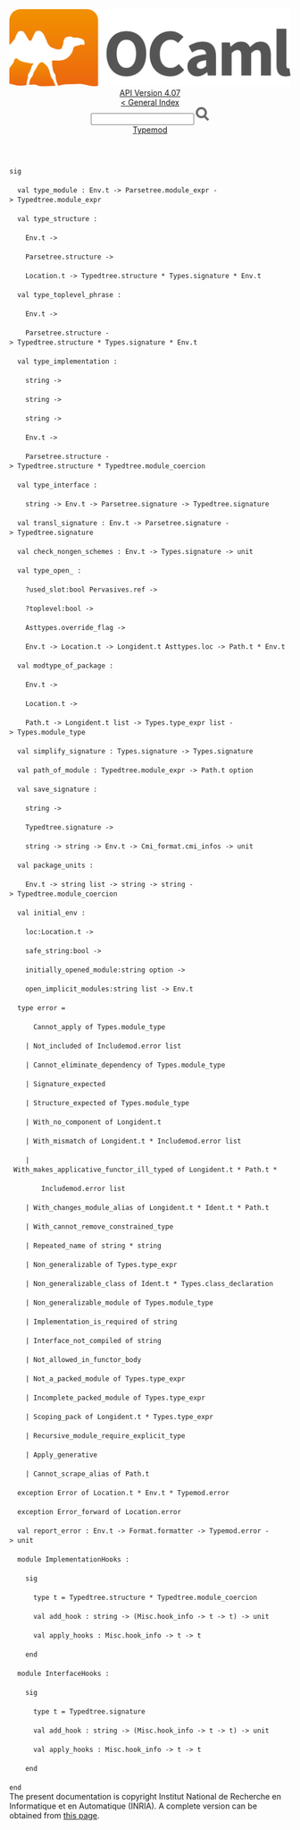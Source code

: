 <!-- ((! set title API !)) ((! set documentation !)) ((! set api !)) ((! set nobreadcrumb !)) -->
<div class="api"><header><nav class="toc brand"><a class="brand" href="https://ocaml.org/"><img src="colour-logo-gray.svg" class="svg" alt="OCaml"></a></nav><nav class="toc"><div class="toc_version"><a href="/docs" id="version-select">API Version 4.07</a></div><a href="index.html">&lt; General Index</a><div class="api_search"><input type="text" name="apisearch" id="api_search" oninput="mySearch(false);" onkeypress="this.oninput();" onclick="this.oninput();" onpaste="this.oninput();">
<img src="search_icon.svg" alt="Search" class="svg" onclick="mySearch(false)"></div>
<div id="search_results"></div><div class="toc_title"><a href="Typemod.html">Typemod</a></div><ul></ul></nav></header>
<code class="code"><span class="keyword">sig</span><br>
&nbsp;&nbsp;<span class="keyword">val</span>&nbsp;type_module&nbsp;:&nbsp;<span class="constructor">Env</span>.t&nbsp;<span class="keywordsign">-&gt;</span>&nbsp;<span class="constructor">Parsetree</span>.module_expr&nbsp;<span class="keywordsign">-&gt;</span>&nbsp;<span class="constructor">Typedtree</span>.module_expr<br>
&nbsp;&nbsp;<span class="keyword">val</span>&nbsp;type_structure&nbsp;:<br>
&nbsp;&nbsp;&nbsp;&nbsp;<span class="constructor">Env</span>.t&nbsp;<span class="keywordsign">-&gt;</span><br>
&nbsp;&nbsp;&nbsp;&nbsp;<span class="constructor">Parsetree</span>.structure&nbsp;<span class="keywordsign">-&gt;</span><br>
&nbsp;&nbsp;&nbsp;&nbsp;<span class="constructor">Location</span>.t&nbsp;<span class="keywordsign">-&gt;</span>&nbsp;<span class="constructor">Typedtree</span>.structure&nbsp;*&nbsp;<span class="constructor">Types</span>.signature&nbsp;*&nbsp;<span class="constructor">Env</span>.t<br>
&nbsp;&nbsp;<span class="keyword">val</span>&nbsp;type_toplevel_phrase&nbsp;:<br>
&nbsp;&nbsp;&nbsp;&nbsp;<span class="constructor">Env</span>.t&nbsp;<span class="keywordsign">-&gt;</span><br>
&nbsp;&nbsp;&nbsp;&nbsp;<span class="constructor">Parsetree</span>.structure&nbsp;<span class="keywordsign">-&gt;</span>&nbsp;<span class="constructor">Typedtree</span>.structure&nbsp;*&nbsp;<span class="constructor">Types</span>.signature&nbsp;*&nbsp;<span class="constructor">Env</span>.t<br>
&nbsp;&nbsp;<span class="keyword">val</span>&nbsp;type_implementation&nbsp;:<br>
&nbsp;&nbsp;&nbsp;&nbsp;string&nbsp;<span class="keywordsign">-&gt;</span><br>
&nbsp;&nbsp;&nbsp;&nbsp;string&nbsp;<span class="keywordsign">-&gt;</span><br>
&nbsp;&nbsp;&nbsp;&nbsp;string&nbsp;<span class="keywordsign">-&gt;</span><br>
&nbsp;&nbsp;&nbsp;&nbsp;<span class="constructor">Env</span>.t&nbsp;<span class="keywordsign">-&gt;</span><br>
&nbsp;&nbsp;&nbsp;&nbsp;<span class="constructor">Parsetree</span>.structure&nbsp;<span class="keywordsign">-&gt;</span>&nbsp;<span class="constructor">Typedtree</span>.structure&nbsp;*&nbsp;<span class="constructor">Typedtree</span>.module_coercion<br>
&nbsp;&nbsp;<span class="keyword">val</span>&nbsp;type_interface&nbsp;:<br>
&nbsp;&nbsp;&nbsp;&nbsp;string&nbsp;<span class="keywordsign">-&gt;</span>&nbsp;<span class="constructor">Env</span>.t&nbsp;<span class="keywordsign">-&gt;</span>&nbsp;<span class="constructor">Parsetree</span>.signature&nbsp;<span class="keywordsign">-&gt;</span>&nbsp;<span class="constructor">Typedtree</span>.signature<br>
&nbsp;&nbsp;<span class="keyword">val</span>&nbsp;transl_signature&nbsp;:&nbsp;<span class="constructor">Env</span>.t&nbsp;<span class="keywordsign">-&gt;</span>&nbsp;<span class="constructor">Parsetree</span>.signature&nbsp;<span class="keywordsign">-&gt;</span>&nbsp;<span class="constructor">Typedtree</span>.signature<br>
&nbsp;&nbsp;<span class="keyword">val</span>&nbsp;check_nongen_schemes&nbsp;:&nbsp;<span class="constructor">Env</span>.t&nbsp;<span class="keywordsign">-&gt;</span>&nbsp;<span class="constructor">Types</span>.signature&nbsp;<span class="keywordsign">-&gt;</span>&nbsp;unit<br>
&nbsp;&nbsp;<span class="keyword">val</span>&nbsp;type_open_&nbsp;:<br>
&nbsp;&nbsp;&nbsp;&nbsp;?used_slot:bool&nbsp;<span class="constructor">Pervasives</span>.ref&nbsp;<span class="keywordsign">-&gt;</span><br>
&nbsp;&nbsp;&nbsp;&nbsp;?toplevel:bool&nbsp;<span class="keywordsign">-&gt;</span><br>
&nbsp;&nbsp;&nbsp;&nbsp;<span class="constructor">Asttypes</span>.override_flag&nbsp;<span class="keywordsign">-&gt;</span><br>
&nbsp;&nbsp;&nbsp;&nbsp;<span class="constructor">Env</span>.t&nbsp;<span class="keywordsign">-&gt;</span>&nbsp;<span class="constructor">Location</span>.t&nbsp;<span class="keywordsign">-&gt;</span>&nbsp;<span class="constructor">Longident</span>.t&nbsp;<span class="constructor">Asttypes</span>.loc&nbsp;<span class="keywordsign">-&gt;</span>&nbsp;<span class="constructor">Path</span>.t&nbsp;*&nbsp;<span class="constructor">Env</span>.t<br>
&nbsp;&nbsp;<span class="keyword">val</span>&nbsp;modtype_of_package&nbsp;:<br>
&nbsp;&nbsp;&nbsp;&nbsp;<span class="constructor">Env</span>.t&nbsp;<span class="keywordsign">-&gt;</span><br>
&nbsp;&nbsp;&nbsp;&nbsp;<span class="constructor">Location</span>.t&nbsp;<span class="keywordsign">-&gt;</span><br>
&nbsp;&nbsp;&nbsp;&nbsp;<span class="constructor">Path</span>.t&nbsp;<span class="keywordsign">-&gt;</span>&nbsp;<span class="constructor">Longident</span>.t&nbsp;list&nbsp;<span class="keywordsign">-&gt;</span>&nbsp;<span class="constructor">Types</span>.type_expr&nbsp;list&nbsp;<span class="keywordsign">-&gt;</span>&nbsp;<span class="constructor">Types</span>.module_type<br>
&nbsp;&nbsp;<span class="keyword">val</span>&nbsp;simplify_signature&nbsp;:&nbsp;<span class="constructor">Types</span>.signature&nbsp;<span class="keywordsign">-&gt;</span>&nbsp;<span class="constructor">Types</span>.signature<br>
&nbsp;&nbsp;<span class="keyword">val</span>&nbsp;path_of_module&nbsp;:&nbsp;<span class="constructor">Typedtree</span>.module_expr&nbsp;<span class="keywordsign">-&gt;</span>&nbsp;<span class="constructor">Path</span>.t&nbsp;option<br>
&nbsp;&nbsp;<span class="keyword">val</span>&nbsp;save_signature&nbsp;:<br>
&nbsp;&nbsp;&nbsp;&nbsp;string&nbsp;<span class="keywordsign">-&gt;</span><br>
&nbsp;&nbsp;&nbsp;&nbsp;<span class="constructor">Typedtree</span>.signature&nbsp;<span class="keywordsign">-&gt;</span><br>
&nbsp;&nbsp;&nbsp;&nbsp;string&nbsp;<span class="keywordsign">-&gt;</span>&nbsp;string&nbsp;<span class="keywordsign">-&gt;</span>&nbsp;<span class="constructor">Env</span>.t&nbsp;<span class="keywordsign">-&gt;</span>&nbsp;<span class="constructor">Cmi_format</span>.cmi_infos&nbsp;<span class="keywordsign">-&gt;</span>&nbsp;unit<br>
&nbsp;&nbsp;<span class="keyword">val</span>&nbsp;package_units&nbsp;:<br>
&nbsp;&nbsp;&nbsp;&nbsp;<span class="constructor">Env</span>.t&nbsp;<span class="keywordsign">-&gt;</span>&nbsp;string&nbsp;list&nbsp;<span class="keywordsign">-&gt;</span>&nbsp;string&nbsp;<span class="keywordsign">-&gt;</span>&nbsp;string&nbsp;<span class="keywordsign">-&gt;</span>&nbsp;<span class="constructor">Typedtree</span>.module_coercion<br>
&nbsp;&nbsp;<span class="keyword">val</span>&nbsp;initial_env&nbsp;:<br>
&nbsp;&nbsp;&nbsp;&nbsp;loc:<span class="constructor">Location</span>.t&nbsp;<span class="keywordsign">-&gt;</span><br>
&nbsp;&nbsp;&nbsp;&nbsp;safe_string:bool&nbsp;<span class="keywordsign">-&gt;</span><br>
&nbsp;&nbsp;&nbsp;&nbsp;initially_opened_module:string&nbsp;option&nbsp;<span class="keywordsign">-&gt;</span><br>
&nbsp;&nbsp;&nbsp;&nbsp;open_implicit_modules:string&nbsp;list&nbsp;<span class="keywordsign">-&gt;</span>&nbsp;<span class="constructor">Env</span>.t<br>
&nbsp;&nbsp;<span class="keyword">type</span>&nbsp;error&nbsp;=<br>
&nbsp;&nbsp;&nbsp;&nbsp;&nbsp;&nbsp;<span class="constructor">Cannot_apply</span>&nbsp;<span class="keyword">of</span>&nbsp;<span class="constructor">Types</span>.module_type<br>
&nbsp;&nbsp;&nbsp;&nbsp;<span class="keywordsign">|</span>&nbsp;<span class="constructor">Not_included</span>&nbsp;<span class="keyword">of</span>&nbsp;<span class="constructor">Includemod</span>.error&nbsp;list<br>
&nbsp;&nbsp;&nbsp;&nbsp;<span class="keywordsign">|</span>&nbsp;<span class="constructor">Cannot_eliminate_dependency</span>&nbsp;<span class="keyword">of</span>&nbsp;<span class="constructor">Types</span>.module_type<br>
&nbsp;&nbsp;&nbsp;&nbsp;<span class="keywordsign">|</span>&nbsp;<span class="constructor">Signature_expected</span><br>
&nbsp;&nbsp;&nbsp;&nbsp;<span class="keywordsign">|</span>&nbsp;<span class="constructor">Structure_expected</span>&nbsp;<span class="keyword">of</span>&nbsp;<span class="constructor">Types</span>.module_type<br>
&nbsp;&nbsp;&nbsp;&nbsp;<span class="keywordsign">|</span>&nbsp;<span class="constructor">With_no_component</span>&nbsp;<span class="keyword">of</span>&nbsp;<span class="constructor">Longident</span>.t<br>
&nbsp;&nbsp;&nbsp;&nbsp;<span class="keywordsign">|</span>&nbsp;<span class="constructor">With_mismatch</span>&nbsp;<span class="keyword">of</span>&nbsp;<span class="constructor">Longident</span>.t&nbsp;*&nbsp;<span class="constructor">Includemod</span>.error&nbsp;list<br>
&nbsp;&nbsp;&nbsp;&nbsp;<span class="keywordsign">|</span>&nbsp;<span class="constructor">With_makes_applicative_functor_ill_typed</span>&nbsp;<span class="keyword">of</span>&nbsp;<span class="constructor">Longident</span>.t&nbsp;*&nbsp;<span class="constructor">Path</span>.t&nbsp;*<br>
&nbsp;&nbsp;&nbsp;&nbsp;&nbsp;&nbsp;&nbsp;&nbsp;<span class="constructor">Includemod</span>.error&nbsp;list<br>
&nbsp;&nbsp;&nbsp;&nbsp;<span class="keywordsign">|</span>&nbsp;<span class="constructor">With_changes_module_alias</span>&nbsp;<span class="keyword">of</span>&nbsp;<span class="constructor">Longident</span>.t&nbsp;*&nbsp;<span class="constructor">Ident</span>.t&nbsp;*&nbsp;<span class="constructor">Path</span>.t<br>
&nbsp;&nbsp;&nbsp;&nbsp;<span class="keywordsign">|</span>&nbsp;<span class="constructor">With_cannot_remove_constrained_type</span><br>
&nbsp;&nbsp;&nbsp;&nbsp;<span class="keywordsign">|</span>&nbsp;<span class="constructor">Repeated_name</span>&nbsp;<span class="keyword">of</span>&nbsp;string&nbsp;*&nbsp;string<br>
&nbsp;&nbsp;&nbsp;&nbsp;<span class="keywordsign">|</span>&nbsp;<span class="constructor">Non_generalizable</span>&nbsp;<span class="keyword">of</span>&nbsp;<span class="constructor">Types</span>.type_expr<br>
&nbsp;&nbsp;&nbsp;&nbsp;<span class="keywordsign">|</span>&nbsp;<span class="constructor">Non_generalizable_class</span>&nbsp;<span class="keyword">of</span>&nbsp;<span class="constructor">Ident</span>.t&nbsp;*&nbsp;<span class="constructor">Types</span>.class_declaration<br>
&nbsp;&nbsp;&nbsp;&nbsp;<span class="keywordsign">|</span>&nbsp;<span class="constructor">Non_generalizable_module</span>&nbsp;<span class="keyword">of</span>&nbsp;<span class="constructor">Types</span>.module_type<br>
&nbsp;&nbsp;&nbsp;&nbsp;<span class="keywordsign">|</span>&nbsp;<span class="constructor">Implementation_is_required</span>&nbsp;<span class="keyword">of</span>&nbsp;string<br>
&nbsp;&nbsp;&nbsp;&nbsp;<span class="keywordsign">|</span>&nbsp;<span class="constructor">Interface_not_compiled</span>&nbsp;<span class="keyword">of</span>&nbsp;string<br>
&nbsp;&nbsp;&nbsp;&nbsp;<span class="keywordsign">|</span>&nbsp;<span class="constructor">Not_allowed_in_functor_body</span><br>
&nbsp;&nbsp;&nbsp;&nbsp;<span class="keywordsign">|</span>&nbsp;<span class="constructor">Not_a_packed_module</span>&nbsp;<span class="keyword">of</span>&nbsp;<span class="constructor">Types</span>.type_expr<br>
&nbsp;&nbsp;&nbsp;&nbsp;<span class="keywordsign">|</span>&nbsp;<span class="constructor">Incomplete_packed_module</span>&nbsp;<span class="keyword">of</span>&nbsp;<span class="constructor">Types</span>.type_expr<br>
&nbsp;&nbsp;&nbsp;&nbsp;<span class="keywordsign">|</span>&nbsp;<span class="constructor">Scoping_pack</span>&nbsp;<span class="keyword">of</span>&nbsp;<span class="constructor">Longident</span>.t&nbsp;*&nbsp;<span class="constructor">Types</span>.type_expr<br>
&nbsp;&nbsp;&nbsp;&nbsp;<span class="keywordsign">|</span>&nbsp;<span class="constructor">Recursive_module_require_explicit_type</span><br>
&nbsp;&nbsp;&nbsp;&nbsp;<span class="keywordsign">|</span>&nbsp;<span class="constructor">Apply_generative</span><br>
&nbsp;&nbsp;&nbsp;&nbsp;<span class="keywordsign">|</span>&nbsp;<span class="constructor">Cannot_scrape_alias</span>&nbsp;<span class="keyword">of</span>&nbsp;<span class="constructor">Path</span>.t<br>
&nbsp;&nbsp;<span class="keyword">exception</span>&nbsp;<span class="constructor">Error</span>&nbsp;<span class="keyword">of</span>&nbsp;<span class="constructor">Location</span>.t&nbsp;*&nbsp;<span class="constructor">Env</span>.t&nbsp;*&nbsp;<span class="constructor">Typemod</span>.error<br>
&nbsp;&nbsp;<span class="keyword">exception</span>&nbsp;<span class="constructor">Error_forward</span>&nbsp;<span class="keyword">of</span>&nbsp;<span class="constructor">Location</span>.error<br>
&nbsp;&nbsp;<span class="keyword">val</span>&nbsp;report_error&nbsp;:&nbsp;<span class="constructor">Env</span>.t&nbsp;<span class="keywordsign">-&gt;</span>&nbsp;<span class="constructor">Format</span>.formatter&nbsp;<span class="keywordsign">-&gt;</span>&nbsp;<span class="constructor">Typemod</span>.error&nbsp;<span class="keywordsign">-&gt;</span>&nbsp;unit<br>
&nbsp;&nbsp;<span class="keyword">module</span>&nbsp;<span class="constructor">ImplementationHooks</span>&nbsp;:<br>
&nbsp;&nbsp;&nbsp;&nbsp;<span class="keyword">sig</span><br>
&nbsp;&nbsp;&nbsp;&nbsp;&nbsp;&nbsp;<span class="keyword">type</span>&nbsp;t&nbsp;=&nbsp;<span class="constructor">Typedtree</span>.structure&nbsp;*&nbsp;<span class="constructor">Typedtree</span>.module_coercion<br>
&nbsp;&nbsp;&nbsp;&nbsp;&nbsp;&nbsp;<span class="keyword">val</span>&nbsp;add_hook&nbsp;:&nbsp;string&nbsp;<span class="keywordsign">-&gt;</span>&nbsp;(<span class="constructor">Misc</span>.hook_info&nbsp;<span class="keywordsign">-&gt;</span>&nbsp;t&nbsp;<span class="keywordsign">-&gt;</span>&nbsp;t)&nbsp;<span class="keywordsign">-&gt;</span>&nbsp;unit<br>
&nbsp;&nbsp;&nbsp;&nbsp;&nbsp;&nbsp;<span class="keyword">val</span>&nbsp;apply_hooks&nbsp;:&nbsp;<span class="constructor">Misc</span>.hook_info&nbsp;<span class="keywordsign">-&gt;</span>&nbsp;t&nbsp;<span class="keywordsign">-&gt;</span>&nbsp;t<br>
&nbsp;&nbsp;&nbsp;&nbsp;<span class="keyword">end</span><br>
&nbsp;&nbsp;<span class="keyword">module</span>&nbsp;<span class="constructor">InterfaceHooks</span>&nbsp;:<br>
&nbsp;&nbsp;&nbsp;&nbsp;<span class="keyword">sig</span><br>
&nbsp;&nbsp;&nbsp;&nbsp;&nbsp;&nbsp;<span class="keyword">type</span>&nbsp;t&nbsp;=&nbsp;<span class="constructor">Typedtree</span>.signature<br>
&nbsp;&nbsp;&nbsp;&nbsp;&nbsp;&nbsp;<span class="keyword">val</span>&nbsp;add_hook&nbsp;:&nbsp;string&nbsp;<span class="keywordsign">-&gt;</span>&nbsp;(<span class="constructor">Misc</span>.hook_info&nbsp;<span class="keywordsign">-&gt;</span>&nbsp;t&nbsp;<span class="keywordsign">-&gt;</span>&nbsp;t)&nbsp;<span class="keywordsign">-&gt;</span>&nbsp;unit<br>
&nbsp;&nbsp;&nbsp;&nbsp;&nbsp;&nbsp;<span class="keyword">val</span>&nbsp;apply_hooks&nbsp;:&nbsp;<span class="constructor">Misc</span>.hook_info&nbsp;<span class="keywordsign">-&gt;</span>&nbsp;t&nbsp;<span class="keywordsign">-&gt;</span>&nbsp;t<br>
&nbsp;&nbsp;&nbsp;&nbsp;<span class="keyword">end</span><br>
<span class="keyword">end</span></code>
<div class="copyright">The present documentation is copyright Institut National de Recherche en Informatique et en Automatique (INRIA). A complete version can be obtained from <a href="http://caml.inria.fr/pub/docs/manual-ocaml/">this page</a>.</div></div>